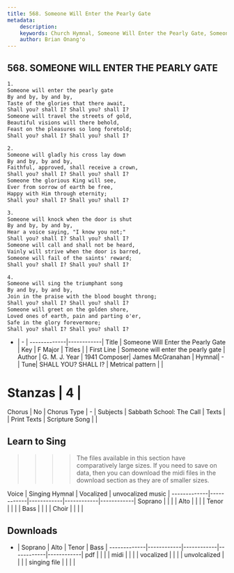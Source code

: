 ```yaml
---
title: 568. Someone Will Enter the Pearly Gate
metadata:
    description: 
    keywords: Church Hymnal, Someone Will Enter the Pearly Gate, Someone will enter the pearly gate, 
    author: Brian Onang'o
---
```



## 568. SOMEONE WILL ENTER THE PEARLY GATE

```txt
1.
Someone will enter the pearly gate 
By and by, by and by, 
Taste of the glories that there await, 
Shall you? shall I? Shall you? shall I? 
Someone will travel the streets of gold, 
Beautiful visions will there behold, 
Feast on the pleasures so long foretold; 
Shall you? shall I? Shall you? shall I? 

2.
Someone will gladly his cross lay down 
By and by, by and by, 
Faithful, approved, shall receive a crown, 
Shall you? shall I? Shall you? shall I? 
Someone the glorious King will see, 
Ever from sorrow of earth be free, 
Happy with Him through eternity; 
Shall you? shall I? Shall you? shall I? 

3.
Someone will knock when the door is shut 
By and by, by and by, 
Hear a voice saying, "I know you not;" 
Shall you? shall I? Shall you? shall I? 
Someone will call and shall not be heard, 
Vainly will strive when the door is barred, 
Someone will fail of the saints' reward; 
Shall you? shall I? Shall you? shall I? 

4.
Someone will sing the triumphant song 
By and by, by and by, 
Join in the praise with the blood bought throng; 
Shall you? shall I? Shall you? shall I? 
Someone will greet on the golden shore, 
Loved ones of earth, pain and parting o'er, 
Safe in the glory forevermore; 
Shall you? shall I? Shall you? shall I?
```

- |   -  |
-------------|------------|
Title | Someone Will Enter the Pearly Gate |
Key | F Major |
Titles |  |
First Line | Someone will enter the pearly gate |
Author | G. M. J. 
Year | 1941
Composer| James McGranahan |
Hymnal|  - |
Tune| SHALL YOU? SHALL I? |
Metrical pattern | |
# Stanzas | 4 |
Chorus | No |
Chorus Type | - |
Subjects | Sabbath School: The Call |
Texts |  |
Print Texts | 
Scripture Song |  |
  
## Learn to Sing

>>>> The files available in this section have comparatively large sizes. If you need to save on data, then you can download the midi files in the download section as they are of smaller sizes.

Voice |  Singing Hymnal | Vocalized | unvocalized music |
-------------|------------|------------|------------|------------|
Soprano | | | |
Alto | | | |
Tenor | | | |
Bass | | | |
Choir | | | |

## Downloads

- |  Soprano | Alto | Tenor | Bass |
-------------|------------|------------|------------|------------|
pdf | | | |
midi | | | |
vocalized | | | |
unvolcalized | | | |
singing file | | | |
  